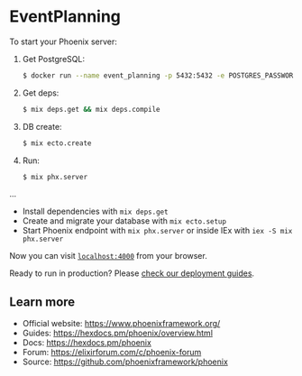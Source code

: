 # EventPlanning

To start your Phoenix server:

1. Get PostgreSQL:

    ```bash
    $ docker run --name event_planning -p 5432:5432 -e POSTGRES_PASSWORD=123456 -d postgres
    ```

2. Get deps:

    ```bash
    $ mix deps.get && mix deps.compile
    ```

3. DB create:

    ```bash
    $ mix ecto.create
    ```

4. Run:

    ```bash
    $ mix phx.server
    ```

...
- Install dependencies with `mix deps.get`
- Create and migrate your database with `mix ecto.setup`
- Start Phoenix endpoint with `mix phx.server` or inside IEx with `iex -S mix phx.server`

Now you can visit [`localhost:4000`](http://localhost:4000) from your browser.

Ready to run in production? Please [check our deployment guides](https://hexdocs.pm/phoenix/deployment.html).

## Learn more

- Official website: https://www.phoenixframework.org/
- Guides: https://hexdocs.pm/phoenix/overview.html
- Docs: https://hexdocs.pm/phoenix
- Forum: https://elixirforum.com/c/phoenix-forum
- Source: https://github.com/phoenixframework/phoenix
